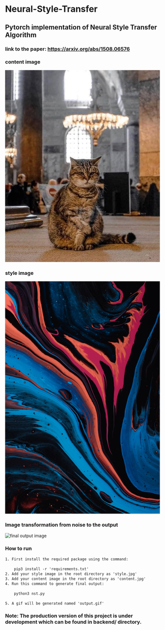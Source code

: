 # Neural-Style-Transfer
## Pytorch implementation of Neural Style Transfer Algorithm 
### link to the paper: https://arxiv.org/abs/1508.06576
### content image
![content image](content.jpg "image to be styled")

### style image
![style image](style.jpg "image to be styled with")

### Image transformation from noise to the output

![final output image](output.gif "image to be styled with")

### How to run

    1. First install the required package using the command:
        
        pip3 install -r 'requirements.txt'
    2. Add your style image in the root directory as 'style.jpg'
    3. Add your content image in the root directory as 'content.jpg'
    4. Run this command to generate final output:
        
        python3 nst.py

    5. A gif will be generated named 'output.gif'

### Note: The production version of this project is under development which can be found in backend/ directory.
